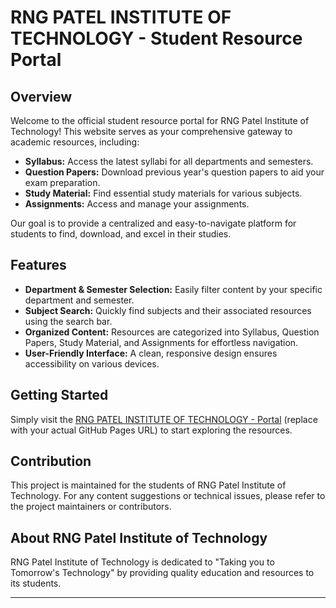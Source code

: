# RNG PATEL INSTITUTE OF TECHNOLOGY - Student Resource Portal

## Overview

Welcome to the official student resource portal for RNG Patel Institute of Technology! This website serves as your comprehensive gateway to academic resources, including:

* **Syllabus:** Access the latest syllabi for all departments and semesters.
* **Question Papers:** Download previous year's question papers to aid your exam preparation.
* **Study Material:** Find essential study materials for various subjects.
* **Assignments:** Access and manage your assignments.

Our goal is to provide a centralized and easy-to-navigate platform for students to find, download, and excel in their studies.

## Features

* **Department & Semester Selection:** Easily filter content by your specific department and semester.
* **Subject Search:** Quickly find subjects and their associated resources using the search bar.
* **Organized Content:** Resources are categorized into Syllabus, Question Papers, Study Material, and Assignments for effortless navigation.
* **User-Friendly Interface:** A clean, responsive design ensures accessibility on various devices.

## Getting Started

Simply visit the [RNG PATEL INSTITUTE OF TECHNOLOGY - Portal](https://your-github-pages-url.com) (replace with your actual GitHub Pages URL) to start exploring the resources.

## Contribution

This project is maintained for the students of RNG Patel Institute of Technology. For any content suggestions or technical issues, please refer to the project maintainers or contributors.

## About RNG Patel Institute of Technology

RNG Patel Institute of Technology is dedicated to "Taking you to Tomorrow's Technology" by providing quality education and resources to its students.

---
